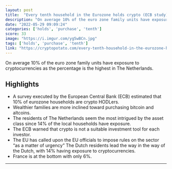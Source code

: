 ```yaml
---
layout: post
title:  "Every tenth household in the Eurozone holds crypto (ECB study)."
description: "On average 10% of the euro zone family units have exposure to cryptocurrencies as the percentage is the highest in The Netherlands."
date: "2022-05-29 09:09:24"
categories: ['holds', 'purchase', 'tenth']
score: 33
image: "https://i.imgur.com/yg5wBCn.jpg"
tags: ['holds', 'purchase', 'tenth']
link: "https://cryptopotato.com/every-tenth-household-in-the-eurozone-holds-crypto-ecb-study/"
---
```


On average 10% of the euro zone family units have exposure to cryptocurrencies as the percentage is the highest in The Netherlands.

## Highlights

- A survey executed by the European Central Bank (ECB) estimated that 10% of eurozone households are crypto HODLers.
- Wealthier families are more inclined toward purchasing bitcoin and altcoins.
- The residents of The Netherlands seem the most intrigued by the asset class since 14% of the local households have exposure.
- The ECB warned that crypto is not a suitable investment tool for each investor.
- The EU has called upon the EU officials to impose rules on the sector “as a matter of urgency” The Dutch residents lead the way in the way of the Dutch, with 14% having exposure to cryptocurrencies.
- France is at the bottom with only 6%.

---
